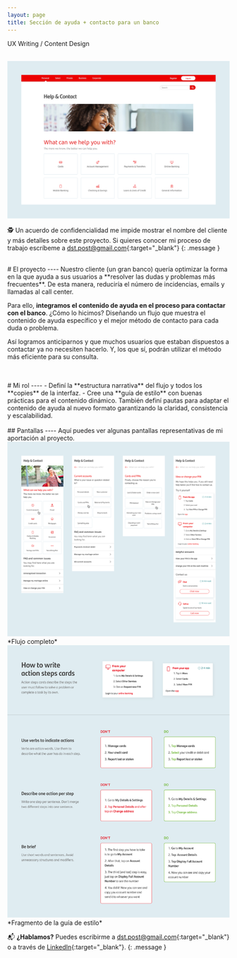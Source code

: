 ```yaml
---
layout: page
title: Sección de ayuda + contacto para un banco
---
```

UX Writing / Content Design<br>

<br>
<a href="{{ site.baseurl }}/assets/Ayuda-y-contacto_1.png" target="_blank">
    <img 
        src="/assets/Ayuda-y-contacto_1.png" 
        alt="Ayuda-y-contacto_1"
    >
</a>

🕵️ Un acuerdo de confidencialidad me impide mostrar el nombre del cliente y más detalles sobre este proyecto. Si quieres conocer mi proceso de trabajo escríbeme a [dst.post@gmail.com](mailto:dst.post@gmail.com){:target="_blank"}
{: .message }




<br>
# El proyecto
----
Nuestro cliente (un gran banco) quería optimizar la forma en la que ayuda a sus usuarios a **resolver las dudas y problemas más frecuentes**. De esta manera, reduciría el número de incidencias, emails y llamadas al call center.

Para ello, **integramos el contenido de ayuda en el proceso para contactar con el banco**. ¿Cómo lo hicimos? Diseñando un flujo que muestra el contenido de ayuda específico y el mejor método de contacto para cada duda o problema. 

Así logramos anticiparnos y que muchos usuarios que estaban dispuestos a contactar ya no necesiten hacerlo. Y, los que sí, podrán utilizar el método más eficiente para su consulta.


<br>
<br>
# Mi rol
----
- Definí la **estructura narrativa** del flujo y todos los **copies** de la interfaz.
- Cree una **guía de estilo** con buenas prácticas para el contenido dinámico. También definí pautas para adaptar el contenido de ayuda al nuevo formato garantizando la claridad, consistencia y escalabilidad.


<br>
<br>
## Pantallas
----
Aquí puedes ver algunas pantallas representativas de mi aportación al proyecto.

<br>
<a href="{{ site.baseurl }}/assets/Ayuda-y-contacto_2.png" target="_blank">
    <img 
        src="/assets/Ayuda-y-contacto_2.png" 
        alt="Ayuda-y-contacto_2"
    >
</a>
*Flujo completo*

<br>
<a href="{{ site.baseurl }}/assets/Ayuda-y-contacto_3.png" target="_blank">
    <img 
        src="/assets/Ayuda-y-contacto_3.png" 
        alt="Ayuda-y-contacto_3"
    >
</a>
*Fragmento de la guía de estilo*

<br>

📬 **¿Hablamos?** Puedes escribirme a [dst.post@gmail.com](mailto:dst.post@gmail.com){:target="_blank"} o a través de [LinkedIn](https://www.linkedin.com/in/daniel-s%C3%A1ez-torregrosa/){:target="_blank"}.
{: .message }

<br>

